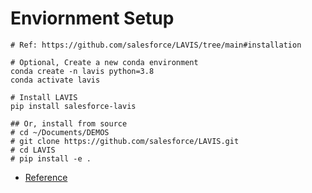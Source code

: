 # Enviornment Setup

```shell
# Ref: https://github.com/salesforce/LAVIS/tree/main#installation

# Optional, Create a new conda environment
conda create -n lavis python=3.8
conda activate lavis

# Install LAVIS
pip install salesforce-lavis

## Or, install from source
# cd ~/Documents/DEMOS
# git clone https://github.com/salesforce/LAVIS.git
# cd LAVIS
# pip install -e .
```

- [Reference](https://huggingface.co/docs/transformers/main/model_doc/llama#llama)